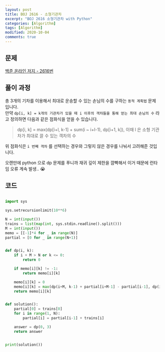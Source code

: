 ```yaml
---
layout: post
title: BOJ 2616 - 소형기관차
excerpt: "BOJ 2616 소형기관차 with Python"
categories: [Algorithm]
tags: [Algorithm]
modified: 2020-10-04
comments: true
---
```


## 문제

[백준 온라인 저지 - 2616번](https://www.acmicpc.net/problem/2616)

## 풀이 과정

총 3개의 기차를 이용해서 최대로 운송할 수 있는 손님의 수를 구하는 `동적 계획법` 문제입니다. <br>
만약 `dp[i, k] = k개의 기관차가 있을 때 i 이후의 객차들을 통해 얻는 최대 손님의 수` 라고 정의하면 다음과 같은 점화식을 얻을 수 있습니다. <br>

> dp[i, k] = max(dp[i+l, k-1] + sum(i ~ i+l-1), dp[i+1, k]), 이때 l 은 소형 기관차가 최대로 끌 수 있는 객차의 수

위 점화식은 `i 번째 객차` 를 선택하는 경우와 그렇지 않은 경우를 나눠서 고려해준 것입니다. <br>

오랜만에 python 으로 dp 문제를 푸니까 재귀 깊이 제한을 깜빡해서 이거 때문에 런타임 오류 계속 발생.. 😭

## 코드

```python

import sys

sys.setrecursionlimit(10**6)

N = int(input())
trains = list(map(int, sys.stdin.readline().split()))
M = int(input())
memo = [[-1]*4 for _ in range(N)]
partial = [0 for _ in range(N+1)]


def dp(i, k):
    if i + M > N or k <= 0:
        return 0

    if memo[i][k] != -1:
        return memo[i][k]

    memo[i][k] = 0
    memo[i][k] = max(dp(i+M, k-1) + partial[i+M-1] - partial[i-1], dp(i+1, k))
    return memo[i][k]


def solution():
    partial[0] = trains[0]
    for i in range(1, N):
        partial[i] = partial[i-1] + trains[i]

    answer = dp(0, 3)
    return answer


print(solution())

```
